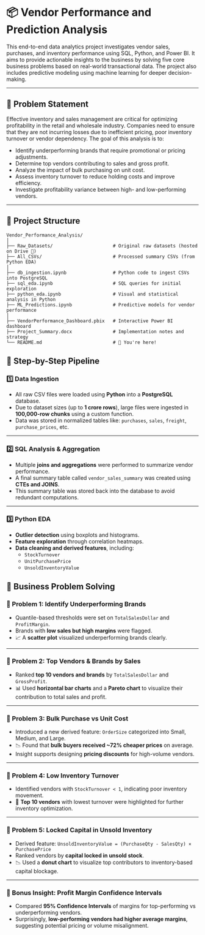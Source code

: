 # 📦 Vendor Performance and Prediction Analysis

This end-to-end data analytics project investigates vendor sales, purchases, and inventory performance using SQL, Python, and Power BI. It aims to provide actionable insights to the business by solving five core business problems based on real-world transactional data. The project also includes predictive modeling using machine learning for deeper decision-making.

---

## 🚀 Problem Statement

Effective inventory and sales management are critical for optimizing profitability in the retail and wholesale industry. Companies need to ensure that they are not incurring losses due to inefficient pricing, poor inventory turnover or vendor dependency. The goal of this analysis is to:

- Identify underperforming brands that require promotional or pricing adjustments.
- Determine top vendors contributing to sales and gross profit.
- Analyze the impact of bulk purchasing on unit cost.
- Assess inventory turnover to reduce holding costs and improve efficiency.
- Investigate profitability variance between high- and low-performing vendors.

---

## 📁 Project Structure

```plaintext
Vendor_Performance_Analysis/
│
├── Raw_Datasets/                      # Original raw datasets (hosted on Drive 🔗)
├── All_CSVs/                          # Processed summary CSVs (from Python EDA)
│
├── db_ingestion.ipynb                 # Python code to ingest CSVs into PostgreSQL
├── sql_eda.ipynb                      # SQL queries for initial exploration
├── python_eda.ipynb                   # Visual and statistical analysis in Python
├── ML_Predictions.ipynb               # Predictive models for vendor performance
│
├── VendorPerformance_Dashboard.pbix   # Interactive Power BI dashboard
├── Project_Summary.docx               # Implementation notes and strategy
└── README.md                          # 📍 You're here!
```

## 🧪 Step-by-Step Pipeline

### 1️⃣ Data Ingestion

- All raw CSV files were loaded using **Python** into a **PostgreSQL** database.
- Due to dataset sizes (up to **1 crore rows**), large files were ingested in **100,000-row chunks** using a custom function.
- Data was stored in normalized tables like: `purchases`, `sales`, `freight`, `purchase_prices`, etc.

---

### 2️⃣ SQL Analysis & Aggregation

- Multiple **joins and aggregations** were performed to summarize vendor performance.
- A final summary table called `vendor_sales_summary` was created using **CTEs and JOINS**.
- This summary table was stored back into the database to avoid redundant computations.

---

### 3️⃣ Python EDA

- **Outlier detection** using boxplots and histograms.
- **Feature exploration** through correlation heatmaps.
- **Data cleaning and derived features**, including:
  - `StockTurnover`
  - `UnitPurchasePrice`
  - `UnsoldInventoryValue`


## 💼 Business Problem Solving

### 🧩 Problem 1: Identify Underperforming Brands
- Quantile-based thresholds were set on `TotalSalesDollar` and `ProfitMargin`.
- Brands with **low sales but high margins** were flagged.
- 📈 A **scatter plot** visualized underperforming brands clearly.

---

### 🧩 Problem 2: Top Vendors & Brands by Sales
- Ranked **top 10 vendors and brands** by `TotalSalesDollar` and `GrossProfit`.
- 📊 Used **horizontal bar charts** and a **Pareto chart** to visualize their contribution to total sales and profit.

---

### 🧩 Problem 3: Bulk Purchase vs Unit Cost
- Introduced a new derived feature: `OrderSize` categorized into Small, Medium, and Large.
- 📉 Found that **bulk buyers received ~72% cheaper prices** on average.
- Insight supports designing **pricing discounts** for high-volume vendors.

---

### 🧩 Problem 4: Low Inventory Turnover
- Identified vendors with `StockTurnover < 1`, indicating poor inventory movement.
- 📌 **Top 10 vendors** with lowest turnover were highlighted for further inventory optimization.

---

### 🧩 Problem 5: Locked Capital in Unsold Inventory
- Derived feature: `UnsoldInventoryValue = (PurchaseQty - SalesQty) × PurchasePrice`
- Ranked vendors by **capital locked in unsold stock**.
- 📉 Used a **donut chart** to visualize top contributors to inventory-based capital blockage.

---

### 🧪 Bonus Insight: Profit Margin Confidence Intervals
- Compared **95% Confidence Intervals** of margins for top-performing vs underperforming vendors.
- Surprisingly, **low-performing vendors had higher average margins**, suggesting potential pricing or volume misalignment.
